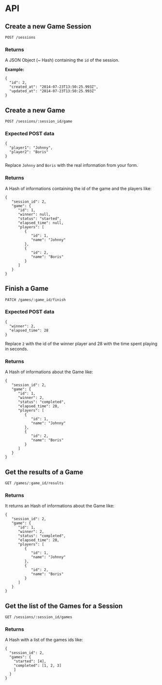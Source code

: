 # API

## Create a new Game Session

`POST /sessions`

### Returns

A JSON Object (~ Hash) containing the `id` of the session.

**Example:**

    {
      "id": 2,
      "created_at": "2014-07-23T13:50:25.993Z",
      "updated_at": "2014-07-23T13:50:25.993Z"
    }

## Create a new Game

`POST /sessions/:session_id/game`

### Expected POST data

    {
      "player1": "Johnny",
      "player2": "Boris"
    }

Replace `Johnny` and `Boris` with the real information from your form.

### Returns

A Hash of informations containing the id of the game and the players like:

    {
       "session_id": 2,
       "game": {
          "id": 1,
          "winner": null,
          "status": "started",
          "elapsed_time": null,
          "players": [
             {
                "id": 1,
                "name": "Johnny"
             },
             {
                "id": 2,
                "name": "Boris"
             }
          ]
       }
    }

## Finish a Game

`PATCH /games/:game_id/finish`

### Expected POST data

    {
      "winner": 2,
      "elapsed_time": 28
    }

Replace `2` with the id of the winner player and 28 with the time spent playing in seconds.

### Returns

A Hash of informations about the Game like:

    {
       "session_id": 2,
       "game": {
          "id": 1,
          "winner": 2,
          "status": "completed",
          "elapsed_time": 28,
          "players": [
             {
                "id": 1,
                "name": "Johnny"
             },
             {
                "id": 2,
                "name": "Boris"
             }
          ]
       }
    }

## Get the results of a Game

`GET /games/:game_id/results`

### Returns

It returns an Hash of informations about the Game like:

    {
       "session_id": 2,
       "game": {
          "id": 1,
          "winner": 2,
          "status": "completed",
          "elapsed_time": 28,
          "players": [
             {
                "id": 1,
                "name": "Johnny"
             },
             {
                "id": 2,
                "name": "Boris"
             }
          ]
       }
    }

## Get the list of the Games for a Session

`GET /sessions/:session_id/games`

### Returns

A Hash with a list of the games ids like:

    {
      "session_id": 2,
      "games": {
        "started": [4],
        "completed": [1, 2, 3]
        ]
      }
    }
